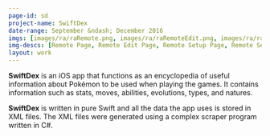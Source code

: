 ```yaml
---
page-id: sd
project-name: SwiftDex
date-range: September &ndash; December 2016
imgs: [images/ra/raRemote.png, images/ra/raRemoteEdit.png, images/ra/raRemoteDrag.png, images/ra/raNewRemote1.png, images/ra/raNewRemote2.png, images/ra/raNewRemote3.png]
img-descs: [Remote Page, Remote Edit Page, Remote Setup Page, Remote Setup Page, Remote Setup Page, Remote Setup Page]
layout: work
---
```

**SwiftDex** is an iOS app that functions as an encyclopedia of useful information about Pokémon to be used when playing the games. It contains information such as stats, moves, abilities, evolutions, types, and natures.

**SwiftDex** is written in pure Swift and all the data the app uses is stored in XML files. The XML files were generated using a complex scraper program written in C#.
